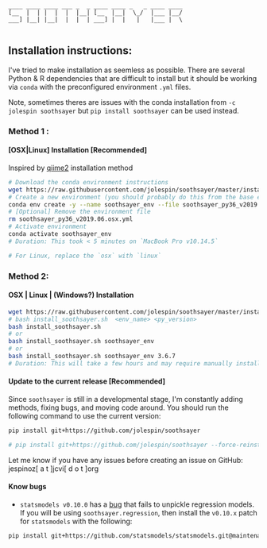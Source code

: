 ```

____ ____ ____ ___ _  _ ____ ____ _   _ ____ ____ 
[__  |  | |  |  |  |__| [__  |__|  \_/  |___ |__/ 
___] |__| |__|  |  |  | ___] |  |   |   |___ |  \ 
                                                  
```

## Installation instructions:
I've tried to make installation as seemless as possible.  There are several Python & R dependencies that are difficult to install but it should be working via `conda` with the preconfigured environment `.yml` files.  

Note, sometimes theres are issues with the conda installation from `-c jolespin soothsayer` but `pip install soothsayer` can be used instead.  

### Method 1 :
#### [OSX|Linux] Installation [Recommended]
Inspired by [qiime2](https://docs.qiime2.org/2019.4/install/native/) installation method

```bash
# Download the conda environment instructions
wget https://raw.githubusercontent.com/jolespin/soothsayer/master/install/soothsayer_py36_v2019.06.osx.yml
# Create a new environment (you should probably do this from the base environment [conda activate base])
conda env create -y --name soothsayer_env --file soothsayer_py36_v2019.06.osx.yml
# [Optional] Remove the environment file
rm soothsayer_py36_v2019.06.osx.yml
# Activate environment
conda activate soothsayer_env
# Duration: This took < 5 minutes on `MacBook Pro v10.14.5` 

# For Linux, replace the `osx` with `linux`
```

### Method 2:
#### OSX | Linux | (Windows?) Installation
```bash
wget https://raw.githubusercontent.com/jolespin/soothsayer/master/install/install_soothsayer.sh
# bash install_soothsayer.sh  <env_name> <py_version>
bash install_soothsayer.sh 
# or
bash install_soothsayer.sh soothsayer_env
# or
bash install_soothsayer.sh soothsayer_env 3.6.7
# Duration: This will take a few hours and may require manually installing a few packages if certain ones fail.  
```

#### Update to the current release [Recommended]
Since `soothsayer` is still in a developmental stage, I'm constantly adding methods, fixing bugs, and moving code around.  You should run the following command to use the current version:

```bash
pip install git+https://github.com/jolespin/soothsayer

# pip install git+https://github.com/jolespin/soothsayer --force-reinstall --no-deps
```

Let me know if you have any issues before creating an issue on GitHub:
jespinoz[ a t ]jcvi[ d o t ]org

#### Know bugs
* `statsmodels v0.10.0` has a [bug](https://github.com/statsmodels/statsmodels/issues/5899) that fails to unpickle regression models.  If you will be using `soothsayer.regression`, then install the `v0.10.x` patch for `statsmodels` with the following:

```bash
pip install git+https://github.com/statsmodels/statsmodels.git@maintenance/0.10.x
```
